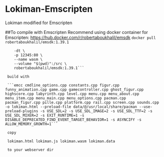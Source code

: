 # Lokiman-Emscripten
Lokiman modified for Emscripten

##To compile with Emscripten
Recommend using docker container for Emscripten: https://hub.docker.com/r/robertaboukhalil/emsdk
```docker pull robertaboukhalil/emsdk:1.39.1```

```docker run \
    -dt \
    -p 12345:80 \
    --name wasm \
    --volume "$(pwd)":/src \
    robertaboukhalil/emsdk:1.39.1```
    
 build with
 
 ```emcc cmdline_options.cpp constants.cpp figur.cpp funny_animation.cpp game.cpp gamecontroller.cpp ghost_figur.cpp highscore.cpp labyrinth.cpp level.cpp menu.cpp menu_about.cpp menu_item.cpp menu_main.cpp menu_options.cpp pacman.cpp pacman_figur.cpp pille.cpp platform.cpp rail.cpp screen.cpp sounds.cpp -o lokiman.html --preload-file data/@/usr/local/share/pacman --use-preload-plugins -s USE_SDL=2 -s USE_SDL_IMAGE=2 -s USE_SDL_TTF=2 -s USE_SDL_MIXER=2 -s EXIT_RUNTIME=1 -s DISABLE_DEPRECATED_FIND_EVENT_TARGET_BEHAVIOR=1 -s ASYNCIFY -s ALLOW_MEMORY_GROWTH=1```
 
 copy
 
 lokiman.html lokiman.js lokiman.wasm lokiman.data
 
 to your webserver dir
